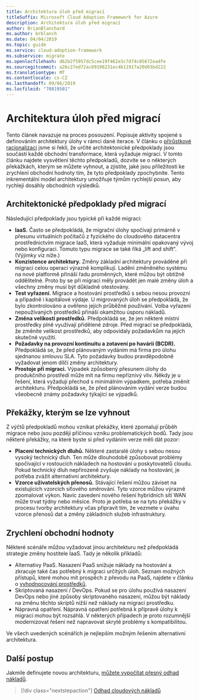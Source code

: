 ```yaml
---
title: Architektura úloh před migrací
titleSuffix: Microsoft Cloud Adoption Framework for Azure
description: Architektura úloh před migrací
author: BrianBlanchard
ms.author: brblanch
ms.date: 04/04/2019
ms.topic: guide
ms.service: cloud-adoption-framework
ms.subservice: migrate
ms.openlocfilehash: d62b2f5957dc5cee19f462e3c7d74c85672eadfe
ms.sourcegitcommit: a26c27ed72ac89198231ec4b11917a20d03bd222
ms.translationtype: MT
ms.contentlocale: cs-CZ
ms.lasthandoff: 09/06/2019
ms.locfileid: "70819501"
---
```

# <a name="architect-workloads-prior-to-migration"></a>Architektura úloh před migrací

Tento článek navazuje na proces posouzení. Popisuje aktivity spojené s definováním architektury úlohy v rámci dané iterace. V článku o [přírůstkové racionalizaci](../../../digital-estate/rationalize.md) jsme si řekli, že určité architektonické předpoklady jsou součástí každé obchodní transformace, která vyžaduje migraci. V tomto článku najdete vysvětlení těchto předpokladů, dozvíte se o některých překážkách, kterým se můžete vyhnout, a zjistíte, jaké jsou příležitosti ke zrychlení obchodní hodnoty tím, že tyto předpoklady zpochybníte. Tento inkrementální model architektury umožňuje týmům rychlejší posun, aby rychleji dosáhly obchodních výsledků.

## <a name="architecture-assumptions-prior-to-migration"></a>Architektonické předpoklady před migrací

Následující předpoklady jsou typické při každé migraci:

- **IaaS.** Často se předpokládá, že migrační úlohy spočívají primárně v přesunu virtuálních počítačů z fyzického do cloudového datacentra prostřednictvím migrace IaaS, která vyžaduje minimální opakovaný vývoj nebo konfiguraci. Tomuto typu migrace se také říká „lift and shift“. (Výjimky viz níže.)
- **Konzistence architektury.** Změny základní architektury prováděné při migraci celou operaci výrazně komplikují. Ladění změněného systému na nové platformě přináší řadu proměnných, které můžou být obtížně oddělitelné. Proto by se při migraci měly provádět jen malé změny úloh a všechny změny musí být důkladně otestovány.
- **Test vyřazení.** Migrace a hostování prostředků s sebou nesou provozní a případně i kapitálové výdaje. U migrovaných úloh se předpokládá, že bylo zkontrolováno a ověřeno jejich průběžné používání. Volba vyřazení nepoužívaných prostředků přináší okamžitou úsporu nákladů.
- **Změna velikosti prostředků.** Předpokládá se, že jen některé místní prostředky plně využívají přidělené zdroje. Před migrací se předpokládá, že změníte velikost prostředků, aby odpovídaly požadavkům na jejich skutečné využití.
- **Požadavky na provozní kontinuitu a zotavení po havárii (BCDR).** Předpokládá se, že před plánovaným vydáním má firma pro úlohu sjednanou smlouvu SLA. Tyto požadavky budou pravděpodobně vyžadovat jenom dílčí změny architektury.
- **Prostoje při migraci.** Výpadek způsobený přesunem úlohy do produkčního prostředí může mít na firmu nepříznivý vliv. Někdy je u řešení, která vyžadují přechod s minimálním výpadkem, potřeba změnit architekturu. Předpokládá se, že před plánováním vydání verze budou všeobecně známy požadavky týkající se výpadků.

## <a name="roadblocks-that-can-be-avoided"></a>Překážky, kterým se lze vyhnout

Z výčtů předpokladů mohou vznikat překážky, které zpomalují průběh migrace nebo jsou později příčinou vzniku problematických bodů. Tady jsou některé překážky, na které byste si před vydáním verze měli dát pozor:

- **Placení technických dluhů.** Některé zastaralé úlohy s sebou nesou vysoký technický dluh. Ten může dlouhodobě způsobovat problémy spočívající v rostoucích nákladech na hostování u poskytovatelů cloudu. Pokud technický dluh nepřirozeně zvyšuje náklady na hostování, je potřeba zvážit alternativní architektury.
- **Vzorce uživatelských přenosů.** Stávající řešení můžou záviset na existujících vzorcích síťového směrování. Tyto vzorce můžou výrazně zpomalovat výkon. Navíc zavedení nového řešení hybridních sítí WAN může trvat týdny nebo měsíce. Proto je potřeba se na tyto překážky v procesu tvorby architektury včas připravit tím, že vezmete v úvahu vzorce přenosů dat a změny základních služeb infrastruktury.

## <a name="accelerating-business-value"></a>Zrychlení obchodní hodnoty

Některé scénáře můžou vyžadovat jinou architekturu než předpokládá strategie změny hostitele IaaS. Tady je několik příkladů:

- Alternativy PaaS. Nasazení PaaS snižuje náklady na hostování a zkracuje také čas potřebný k migraci určitých úloh. Seznam možných přístupů, které mohou mít prospěch z převodu na PaaS, najdete v článku o [vyhodnocování prostředků](./evaluate.md).
- Skriptovaná nasazení / DevOps. Pokud se pro úlohu používá nasazení DevOps nebo jiné způsoby skriptovaného nasazení, můžou být náklady na změnu těchto skriptů nižší než náklady na migraci prostředku.
- Nápravná opatření. Nápravná opatření potřebná k přípravě úlohy k migraci mohou být rozsáhlá. V některých případech je proto rozumnější modernizovat řešení než napravovat skryté problémy s kompatibilitou.

Ve všech uvedených scénářích je nejlepším možným řešením alternativní architektura.

## <a name="next-steps"></a>Další postup

Jakmile definujete novou architekturu, [můžete vypočítat přesný odhad nákladů](./estimate.md).

> [!div class="nextstepaction"]
> [Odhad cloudových nákladů](./estimate.md)
